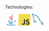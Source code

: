 Technologies:
<p dir="auto">
    <code><a target="_blank" rel="noopener noreferrer" href="https://github.com/devicons/devicon/blob/master/icons/java/java-original.svg"><img alt="java" width="40px" src="https://github.com/devicons/devicon/raw/master/icons/java/java-original.svg" style="max-width: 100%;"></a></code>
    <code><a target="_blank" rel="noopener noreferrer"href="https://github.com/devicons/devicon/blob/1119b9f84c0290e0f0b38982099a2bd027a48bf1/icons/javascript/javascript-original.svg"><img alt="spring" width="40px" src="https://github.com/devicons/devicon/blob/1119b9f84c0290e0f0b38982099a2bd027a48bf1/icons/javascript/javascript-original.svg" style="max-width: 100%;"></a></code>
    <code><a target="_blank" rel="noopener noreferrer" href="https://github.com/devicons/devicon/blob/master/icons/mysql/mysql-original.svg"><img alt="mysql" width="40px" src="https://github.com/devicons/devicon/raw/master/icons/mysql/mysql-original.svg" style="max-width: 100%;"></a></code>
    <br><br>
</p>



